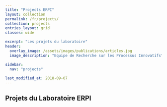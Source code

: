 ```yaml
---
title: "Projects ERPI"
layout: collection
permalink: /fr/projects/
collection: projects
entries_layout: grid
classes: wide

excerpt: "Les projets du laboratoire"
header:
  overlay_image: /assets/images/publications/articles.jpg
  image_description: "Equipe de Recherche sur les Processus Innovatifs"

sidebar:
  nav: "projects"
  
last_modified_at: 2018-09-07
---
```


## Projets du Laboratoire ERPI



